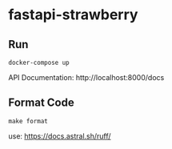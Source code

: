 # fastapi-strawberry

## Run

```
docker-compose up
```

API Documentation: http://localhost:8000/docs

## Format Code

```
make format
```

use: https://docs.astral.sh/ruff/